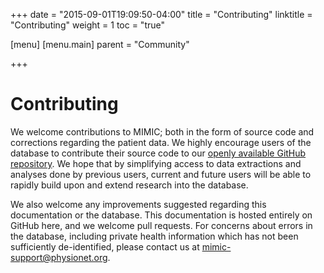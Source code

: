 +++
date = "2015-09-01T19:09:50-04:00"
title = "Contributing"
linktitle = "Contributing"
weight = 1
toc = "true"

[menu]
  [menu.main]
    parent = "Community"

+++

# Contributing

We welcome contributions to MIMIC; both in the form of source code and corrections regarding the patient data. We highly encourage users of the database to contribute their source code to our [openly available GitHub repository](https://github.com/MIT-LCP/mimic-code/). We hope that by simplifying access to data extractions and analyses done by previous users, current and future users will be able to rapidly build upon and extend research into the database.

We also welcome any improvements suggested regarding this documentation or the database. This documentation is hosted entirely on GitHub here, and we welcome pull requests. For concerns about errors in the database, including private health information which has not been sufficiently de-identified, please contact us at [mimic-support@physionet.org](mailto:mimic-support@physionet.org).